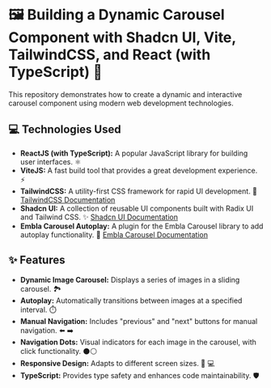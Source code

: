 # 🖼️ Building a Dynamic Carousel Component with Shadcn UI, Vite, TailwindCSS, and React (with TypeScript) 🚀

This repository demonstrates how to create a dynamic and interactive carousel component using modern web development technologies.

## 💻 Technologies Used

* **ReactJS (with TypeScript):** A popular JavaScript library for building user interfaces. ⚛️
* **ViteJS:** A fast build tool that provides a great development experience. ⚡
* **TailwindCSS:** A utility-first CSS framework for rapid UI development. 🎨 [TailwindCSS Documentation](https://tailwindcss.com/)
* **Shadcn UI:** A collection of reusable UI components built with Radix UI and Tailwind CSS. ✨ [Shadcn UI Documentation](https://ui.shadcn.com/)
* **Embla Carousel Autoplay:** A plugin for the Embla Carousel library to add autoplay functionality. 🔄 [Embla Carousel Documentation](https://www.embla-carousel.com/)

## ✨ Features

* **Dynamic Image Carousel:** Displays a series of images in a sliding carousel. 🏞️
* **Autoplay:** Automatically transitions between images at a specified interval. ⏱️
* **Manual Navigation:** Includes "previous" and "next" buttons for manual navigation. ⬅️ ➡️
* **Navigation Dots:** Visual indicators for each image in the carousel, with click functionality. ⚫⚪
* **Responsive Design:** Adapts to different screen sizes. 📱 💻
* **TypeScript:** Provides type safety and enhances code maintainability. 🛡️


